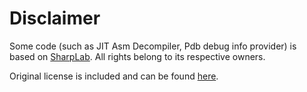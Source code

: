 # Disclaimer

Some code (such as JIT Asm Decompiler, Pdb debug info provider) is based on [SharpLab](https://github.com/ashmind/SharpLab/). 
All rights belong to its respective owners.

Original license is included and can be found [here](LICENSE.SharpLab).
